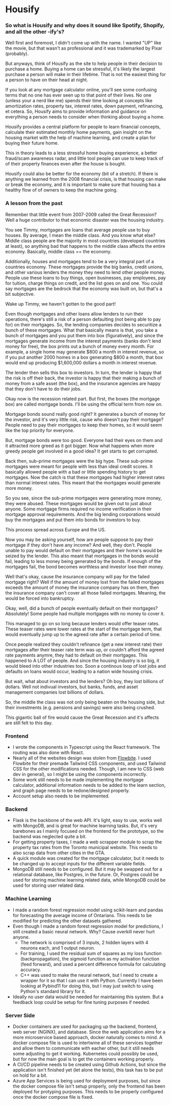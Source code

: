 # Housify

### So what is Housify and why does it sound like Spotify, Shopify, and all the other -ify's? 

Well first and foremost, I didn't come up with the name. I wanted "UP" like the movie, but that wasn't as professional and 
it was trademarked by Pixar (probably).

But anyways, think of Housify as the site to help people in their decision to purchase a home. 
Buying a home can be stressful, it's likely the largest purchase a person will make in their lifetime. That is not the easiest
thing for a person to have on their head at night. 

If you look at any mortgage calculator online, you'll see some confusing terms that no one has ever seen up to that 
point of their lives. No one (unless your a nerd like me) spends their time looking at concepts like amortization rates, property tax, interest rates, 
down payment, refinancing, et cetera. So, Housify aims to provide information and guidance on everything a person needs to consider
when thinking about buying a home.

Housify provides a central platform for people to learn financial concepts, calculate their estimated monthly home payments, gain insight on the housing
market with the help of machine learning, and create a plan for buying their future home.

This in theory leads to a less stressful home buying experience, a better fraud/scam awareness radar, and little tool people can use to keep track of 
of their property finances even after the house is bought. 

Housify could also be better for the economy (bit of a stretch). If there is anything we learned from the 2008 financial crisis, is that housing can make
or break the economy, and it is important to make sure that housing has a healthy flow of of owners to keep the machine going.

### A lesson from the past

Remember that little event from 2007-2009 called the Great Recession? Well a huge contributor to that economic disaster was the
housing industry.

You see Timmy, mortgages are loans that average people use to buy houses. By average, I mean the middle class. And you know what else?
Middle class people are the majority in most countries (developed countries at least), so anything bad that happens to the middle class affects
the entire economy. Basically, middle class == the economy.

Additionally, houses and mortgages tend to be a very integral part of a countries economy. These mortgages provide the big banks,
credit unions, and other various lenders the money they need to lend other people money. People use these loans to buy things, 
open businesses, pay employees, pay for tuition, charge things on credit, and the list goes on and one. You could say mortgages 
are the bedrock that the economy was built on, but that's a bit subjective.

Wake up Timmy, we haven't gotten to the good part! 

Even though mortgages and other loans allow lenders to run their operations, there's still a risk of a person defaulting (not 
being able to pay for) on their mortgages. So, the lending companies decides to securitize a bunch of these mortgages.
What that basically means is that, you take a bunch of mortgages and you put them into box (figuratively), and since the mortgages
generate income from the interest payments (banks don't lend money for free), the box prints out a bunch of money every month. 
For example, a single home may generate $800 a month in interest revenue, so if you put another 2000 homes in a box generating 
$800 a month, that box would end up producing $1,600,000 dollars a month in interest revenue. 

The lender then sells this box to investors. In turn, the lender is happy that the risk is off their back, the investor is happy that their
making a bunch of money from a safe asset (the box), and the insurance agencies are happy that they don't have to do their jobs.

Okay now is the recession related part. But first, the boxes (the mortgage box) are called mortgage bonds. I'll be using the official term from now on.

Mortgage bonds sound really good right? It generates a bunch of money for the investor, and it's very little risk, cause who doesn't pay their mortgage?
People need to pay their mortgages to keep their homes, so it would seem like the top priority for everyone.

But, mortgage bonds were too good. Everyone had their eyes on them and it attracted more greed as it got bigger. Now what happens when more greedy people 
get involved in a good idea? It get starts to get corrupted.

Back then, sub-prime mortgages were the big hype. These sub-prime mortgages were meant for people with less than ideal credit scores. 
It basically allowed people with a bad or little spending history to get mortgages. Now the catch is that these mortgages had higher interest rates
than normal interest rates. This meant that the mortgages would generate more money.

So you see, since the sub-prime mortgages were generating more money, they were abused. These mortgages would be given out to just about anyone. Some
mortgage firms required no income verification in their mortgage approval requirements. And the big lending corporations would buy the mortgages and put
them into bonds for investors to buy.

This process spread across Europe and the US.

Now you may be asking yourself, how are people suppose to pay their mortgage if they don't have any income? And well, they don't. People unable to pay would
default on their mortgages and their home's would be seized by the lender. This also meant that mortgages in the bonds would fail, leading to less money being
generated by the bonds. If enough of the mortgages fail, the bond becomes worthless and investor lose their money. 

Well that's okay, cause the insurance company will pay for the failed mortgage right? Well if the amount of money lost from the failed mortgages exceeds 
the amount of money the insurance company has on them, then the insurance company can't cover all those failed mortgages. Meaning, the would be forced into
bankruptcy.

Okay, well, did a bunch of people eventually default on their mortgages? Absolutely! Some people had multiple mortgages with no money to cover it. 

This managed to go on so long because lenders would offer teaser rates. These teaser rates were lower rates at the start of the mortgage term, that would 
eventually jump up to the agreed rate after a certain period of time. 

Once people realized they couldn't refinance (get a new interest rate) their mortgages after their teaser rate term was up, or couldn't afford the agreed
rate payments anymre, they had to default on their mortgages. This happened to A LOT of people. And since the housing industry is so big, it would bleed
into other industries too. Soon a continous loop of lost jobs and defaults on loans would occur, leading to a nation wide housing crisis.

But wait, what about investors and the lenders? Oh boy, they lost billions of dollars. Well not indivual investors, but banks, funds, and asset management
companies lost billions of dollars. 

So, the middle the class was not only being beaten on the housing side, but their investments (e.g. pensions and savings) were also being crushed.

This gigantic ball of fire would cause the Great Recession and it's affects are still felt to this day.

### Frontend
- I wrote the components in Typescript using the React framework. The routing was also done with React.
- Nearly all of the websites design was stolen from [Flowbite](https://flowbite.com/). I used Flowbite for their premade 
Tailwind CSS components, and used Tailwind CSS for the other modifications needed. Though, I am new to CSS (web dev in general),
so I might be using the components incorrectly.
- Some work still needs to be made implementing the mortgage calculator, additional information needs to be added to the learn
section, and graph page needs to be redone/designed properly.
- Account setup also needs to be implemented. 

### Backend
- Flask is the backbone of the web API. It's light, easy to use, works well with MongoDB, and is great for machine learning 
tasks. But, it's very barebones as I mainly focused on the frontend for the prototype, so the backend was neglected quite a bit. 
- For getting property taxes, I made a web scrapper module to scrap the property tax rates from the Toronto municipal website.
This needs to also scrap data from other cities in the GTA. 
- A quick module was created for the mortgage calculator, but it needs to be changed up to accept inputs for the different 
variable fields.
- MongoDB still needs to be configured. But it may be swapped out for a relational database, like Postgres, in the future. Or,
Postgres could be used for storing machine learning related data, while MongoDB could be used for storing user related data.

### Machine Learning
- I made a random forest regression model using scikit-learn and pandas for forecasting the average income of Ontarians. This
needs to be modified for predicting the other datasets gathered.
- Even though I made a random forest regression model for predictions, I still created a basic neural network. Why? Cause overkill
never hurt anyone. 
  - The network is comprised of 3 inputs, 2 hidden layers with 4 neurons each, and 1 output neuron.
  - For training, I used the residual sum of squares as my loss function (backpropagation), the sigmoid 
  function as my activation function (feed forward), and used a percent difference formula for calculating accuracy.
  - C++ was used to make the neural network, but I need to create a wrapper for it so that I can use it with Python. Currently
  I have been looking at Pybind11 for doing this, but I may just switch to using Python's standard library for it. 
- Ideally no user data would be needed for maintaining this system. But a feedback loop could be setup for fine tuning purposes if needed.

### Server Side
- Docker containers are used for packaging up the backend, frontend, web server (NGINX), and database. Since the web application aims for a more microservice
based approach, docker naturally comes to mind. A docker compose file is used to intertwine all of these services together and allow them to communicate
with eacher other, but it still needs some adjusting to get it working. Kubernetes could possibly be used, but for now the main goal is to get the containers
working properly.
- A CI/CD pipeline needs to be created using Github Actions, but since the application isn't finished yet (let alone the tests), this task has to be put
on hold for a bit.
- Azure App Services is being used for deployment purposes, but since the docker compose file isn't setup properly, only the frontend has been deployed
for protyping purposes. This needs to be properly configured once the docker compose file is fixed.
